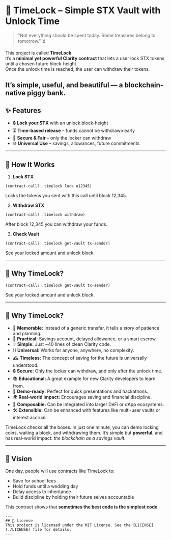 # 🔐 TimeLock – Simple STX Vault with Unlock Time

> "Not everything should be spent today. Some treasures belong to tomorrow." ⏳  

This project is called **TimeLock**.  
It’s a **minimal yet powerful Clarity contract** that lets a user lock STX tokens until a chosen future block-height.  
Once the unlock time is reached, the user can withdraw their tokens.  

It’s simple, useful, and beautiful — **a blockchain-native piggy bank**.  
---

## ✨ Features
- 🔒 **Lock your STX** with an unlock block-height  
- ⏳ **Time-based release** – funds cannot be withdrawn early  
- 💎 **Secure & Fair** – only the locker can withdraw  
- 🌐 **Universal Use** – savings, allowances, future commitments  

---

## 🚀 How It Works

1. **Lock STX**

```clarity
(contract-call? .timelock lock u12345)
```

Locks the tokens you sent with this call until block 12,345.

2. **Withdraw STX**

```clarity
(contract-call? .timelock withdraw)
```

After block 12,345 you can withdraw your funds.

3. **Check Vault**

```clarity
(contract-call? .timelock get-vault tx-sender)
```

See your locked amount and unlock block.

---

## 🎨 Why TimeLock?

```clarity
(contract-call? .timelock get-vault tx-sender)
```

See your locked amount and unlock block.

---

## 🎨 Why TimeLock?

* 🌟 **Memorable:** Instead of a generic transfer, it tells a *story* of patience and planning.
* 🏦 **Practical:** Savings account, delayed allowance, or a smart escrow.
* 💡 **Simple:** Just \~40 lines of clean Clarity code.
* ⛓️ **Universal:** Works for anyone, anywhere, no complexity.
* 🕰️ **Timeless:** The concept of saving for the future is universally understood.
* 🔒 **Secure:** Only the locker can withdraw, and only after the unlock time.
* 📚 **Educational:** A great example for new Clarity developers to learn from.
* 🚀 **Demo-ready:** Perfect for quick presentations and hackathons.
* 🌍 **Real-world impact:** Encourages saving and financial discipline.
* 🧩 **Composable:** Can be integrated into larger DeFi or dApp ecosystems.
* 🛠️ **Extensible:** Can be enhanced with features like multi-user vaults or interest accrual.

TimeLock checks all the boxes.
In just one minute, you can demo locking coins, waiting a block, and withdrawing them.
It’s simple but **powerful**, and has real-world impact: *the blockchain as a savings vault.*

---

## 🌌 Vision

One day, people will use contracts like TimeLock to:

* Save for school fees
* Hold funds until a wedding day
* Delay access to inheritance
* Build discipline by holding their future selves accountable

This contract shows that **sometimes the best code is the simplest code**.

```
---
## 📜 License
This project is licensed under the MIT License. See the [LICENSE](./LICENSE) file for details.
---


